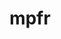 ---
title: "mpfr"
layout: cache
categories: [package, v0.18.1]
meta: {"versions": ["3.1.6", "4.1.0"], "compilers": ["gcc@=7.3.1", "gcc@=7.5.0"], "oss": ["amzn2", "ubuntu18.04"], "platforms": ["linux"], "targets": ["aarch64", "graviton2", "x86_64", "x86_64_v3", "x86_64_v4"], "stacks": ["aws-ahug", "aws-ahug-aarch64", "aws-isc", "aws-isc-aarch64", "e4s", "radiuss", "root", "tutorial"], "num_specs": 6, "num_specs_by_stack": {"root": 6, "aws-ahug": 2, "aws-isc": 2, "aws-ahug-aarch64": 2, "aws-isc-aarch64": 2, "tutorial": 2, "radiuss": 1, "e4s": 1}}
spec_details: [{"hash": "ixy5ws5y6y235jgsskcjozva7nwisvko", "compiler": "gcc@=7.3.1", "versions": ["4.1.0"], "os": "amzn2", "platform": "linux", "target": "x86_64_v4", "variants": ["libs=shared,static"], "stacks": ["root", "aws-ahug", "aws-isc"], "size": "-", "tarball": "https://binaries.spack.io/releases/v0.18.1/build_cache/linux-amzn2-x86_64_v4/gcc-7.3.1/mpfr-4.1.0/linux-amzn2-x86_64_v4-gcc-7.3.1-mpfr-4.1.0-ixy5ws5y6y235jgsskcjozva7nwisvko.spack"}, {"hash": "nehjimtwqpzaszbk3nafgivjy5b4tthw", "compiler": "gcc@=7.3.1", "versions": ["4.1.0"], "os": "amzn2", "platform": "linux", "target": "aarch64", "variants": ["libs=shared,static"], "stacks": ["aws-ahug-aarch64", "root", "aws-isc-aarch64"], "size": "-", "tarball": "https://binaries.spack.io/releases/v0.18.1/build_cache/linux-amzn2-aarch64/gcc-7.3.1/mpfr-4.1.0/linux-amzn2-aarch64-gcc-7.3.1-mpfr-4.1.0-nehjimtwqpzaszbk3nafgivjy5b4tthw.spack"}, {"hash": "k2haucmiex7goeyz6dsoh4owplmvfn7a", "compiler": "gcc@=7.3.1", "versions": ["4.1.0"], "os": "amzn2", "platform": "linux", "target": "x86_64_v3", "variants": ["libs=shared,static"], "stacks": ["root", "aws-ahug", "aws-isc"], "size": "-", "tarball": "https://binaries.spack.io/releases/v0.18.1/build_cache/linux-amzn2-x86_64_v3/gcc-7.3.1/mpfr-4.1.0/linux-amzn2-x86_64_v3-gcc-7.3.1-mpfr-4.1.0-k2haucmiex7goeyz6dsoh4owplmvfn7a.spack"}, {"hash": "mx44fxq3s23uooj6fwihq6go3aew3xjm", "compiler": "gcc@=7.3.1", "versions": ["4.1.0"], "os": "amzn2", "platform": "linux", "target": "graviton2", "variants": ["libs=shared,static"], "stacks": ["aws-ahug-aarch64", "root", "aws-isc-aarch64"], "size": "-", "tarball": "https://binaries.spack.io/releases/v0.18.1/build_cache/linux-amzn2-graviton2/gcc-7.3.1/mpfr-4.1.0/linux-amzn2-graviton2-gcc-7.3.1-mpfr-4.1.0-mx44fxq3s23uooj6fwihq6go3aew3xjm.spack"}, {"hash": "vmql5cb4vcdkgkonkqgzdkryyb5dy7jl", "compiler": "gcc@=7.5.0", "versions": ["3.1.6"], "os": "ubuntu18.04", "platform": "linux", "target": "x86_64", "variants": ["libs=shared,static", "patches=7a6dd71"], "stacks": ["root", "tutorial"], "size": "-", "tarball": "https://binaries.spack.io/releases/v0.18.1/build_cache/linux-ubuntu18.04-x86_64/gcc-7.5.0/mpfr-3.1.6/linux-ubuntu18.04-x86_64-gcc-7.5.0-mpfr-3.1.6-vmql5cb4vcdkgkonkqgzdkryyb5dy7jl.spack"}, {"hash": "3txoqc5ghe6wlh4l3nyqkt6re4didzd4", "compiler": "gcc@=7.5.0", "versions": ["4.1.0"], "os": "ubuntu18.04", "platform": "linux", "target": "x86_64", "variants": ["libs=shared,static"], "stacks": ["radiuss", "e4s", "root", "tutorial"], "size": "-", "tarball": "https://binaries.spack.io/releases/v0.18.1/build_cache/linux-ubuntu18.04-x86_64/gcc-7.5.0/mpfr-4.1.0/linux-ubuntu18.04-x86_64-gcc-7.5.0-mpfr-4.1.0-3txoqc5ghe6wlh4l3nyqkt6re4didzd4.spack"}]
---